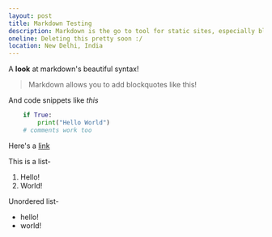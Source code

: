 ```yaml
---
layout: post
title: Markdown Testing
description: Markdown is the go to tool for static sites, especially blogs, where its syntax, which comes naturally, is a delight for beginners. In this blog post, I check out some of the most commonly used features of markdown.
oneline: Deleting this pretty soon :/
location: New Delhi, India
---
```


A **look** at markdown's beautiful syntax!

> Markdown allows you to add blockquotes like this!

And code snippets like _this_

```python
    if True:
        print("Hello World")
    # comments work too
```

Here's a [link](https://www.achintyajha.in)

This is a list-

1. Hello!
2. World!

Unordered list-

- hello!
- world!
